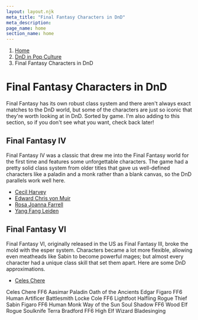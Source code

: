 ```yaml
---
layout: layout.njk
meta_title: "Final Fantasy Characters in DnD"
meta_description: 
page_name: home
section_name: home
---
```


<div id="breadcrumbs"></div>

1. [Home](/)
2. [DnD in Pop Culture](/dnd-in-pop-culture)
3. Final Fantasy Characters in DnD

# Final Fantasy Characters in DnD

Final Fantasy has its own robust class system and there aren't always exact matches to the DnD world, but some of the characters are just so iconic that they're worth looking at in DnD. Sorted by game. I'm also adding to this section, so if you don't see what you want, check back later!

## Final Fantasy IV

Final Fantasy IV was a classic that drew me into the Final Fantasy world for the first time and features some unforgettable characters. The game had a pretty solid class system from older titles that gave us well-defined characters like a paladin and a monk rather than a blank canvas, so the DnD parallels work well here.

* [Cecil Harvey](/dnd-in-pop-culture/final-fantasy/ff4-cecil/)
* [Edward Chris von Muir](/dnd-in-pop-culture/final-fantasy/ff4-edward/)
* [Rosa Joanna Farrell](/dnd-in-pop-culture/final-fantasy/ff4-rosa/)
* [Yang Fang Leiden](/dnd-in-pop-culture/final-fantasy/ff4-yang/)

## Final Fantasy VI

Final Fantasy VI, originally released in the US as Final Fantasy III, broke the mold with the esper system. Characters became a lot more flexible, allowing even meatheads like Sabin to become powerful mages; but almost every character had a unique class skill that set them apart. Here are some DnD approximations.

* [Celes Chere](/dnd-in-pop-culture/final-fantasy/ff6-celes/)

Celes Chere	FF6	Aasimar	Paladin	Oath of the Ancients
Edgar Figaro	FF6	Human	Artificer	Battlesmith
Locke Cole	FF6	Lightfoot Halfling	Rogue	Thief
Sabin Figaro	FF6	Human	Monk	Way of the Sun Soul
Shadow	FF6	Wood Elf	Rogue	Soulknife
Terra Bradford	FF6	High Elf	Wizard	Bladesinging